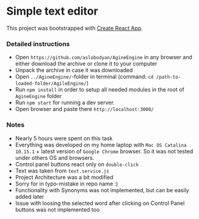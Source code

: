 # Simple text editor
This project was bootstrapped with [Create React App](https://github.com/facebookincubator/create-react-app).


### Detailed instructions
+ Open `https://github.com/aslobodyan/AgineEngine` in any browser and either download the archive or clone it to your computer
+ Unpack the archive in case it was downloaded
+ Open `../AgineEngine/`-folder in terminal (command: `cd /path-to-loaded-folder/AgileEngine/`)
+ Run `npm install` in order to setup all needed modules in the root of `AgineEngine` folder
+ Run `npm start` for running a dev server.
+ Open browser and paste there `http://localhost:3000/`

### Notes
+ Nearly 5 hours were spent on this task
+ Everything was developed on my home laptop with `Mac OS Catalina 10.15.1` + latest version of `Google Chrome` browser. So it was not tested under others OS and browsers.
+ Control panel buttons react only on `double-click`
+ Text was taken from `text.service.js`
+ Project Architecture was a bit modified
+ Sorry for in typo-mistake in repo name :)
+ Functionality with Synonyms was not implemented, but can be easily added later
+ Issue with loosing the selected word after clicking on Control Panel buttons was not implemented too


